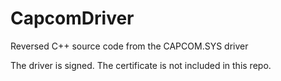 # CapcomDriver
Reversed C++ source code from the CAPCOM.SYS driver

The driver is signed. The certificate is not included in this repo.